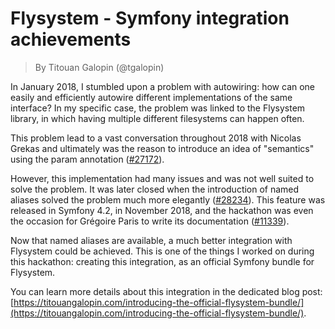 # Flysystem - Symfony integration achievements

> By Titouan Galopin (@tgalopin)

In January 2018, I stumbled upon a problem with autowiring: how can one easily and 
efficiently autowire different implementations of the same interface? In my 
specific case, the problem was linked to the Flysystem library, in which having 
multiple different filesystems can happen often.

This problem lead to a vast conversation throughout 2018 with Nicolas Grekas and 
ultimately was the reason to introduce an idea of "semantics" using the param 
annotation ([#27172](https://github.com/symfony/symfony/pull/27172)).

However, this implementation had many issues and was not well suited to 
solve the problem. It was later closed when the introduction of named aliases 
solved the problem much more elegantly 
([#28234](https://github.com/symfony/symfony/pull/28234)). This feature was released in 
Symfony 4.2, in November 2018, and the hackathon was even the occasion for 
Grégoire Paris to write its documentation 
([#11339](https://github.com/symfony/symfony-docs/pull/11339)).

Now that named aliases are available, a much better integration with Flysystem 
could be achieved. This is one of the things I worked on during this hackathon: 
creating this integration, as an official Symfony bundle for Flysystem.

You can learn more details about this integration in the dedicated blog post:
[https://titouangalopin.com/introducing-the-official-flysystem-bundle/](https://titouangalopin.com/introducing-the-official-flysystem-bundle/).
